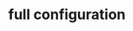 # full configuration

<div
    data-prjsf-github-url="https://github.com/deathbeds/jupyak/new/main"
    data-prjsf-file-name="jupyak_config.toml"
    data-prjsf-schema="./_static/jupyak-v0.schema.json"
    data-prjsf-data-format="toml"
></div>
